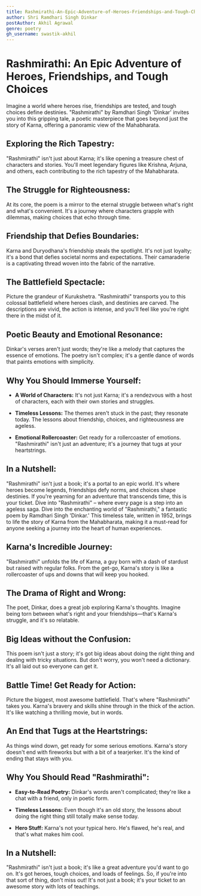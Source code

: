 ```yaml
---
title: Rashmirathi-An-Epic-Adventure-of-Heroes-Friendships-and-Tough-Choices
author: Shri Ramdhari Singh Dinkar
postAuthor: Akhil Agrawal
genre: poetry
gh_username: swastik-akhil
---
```

# **Rashmirathi: An Epic Adventure of Heroes, Friendships, and Tough Choices**

Imagine a world where heroes rise, friendships are tested, and tough choices define destinies. "Rashmirathi" by Ramdhari Singh 'Dinkar' invites you into this gripping tale, a poetic masterpiece that goes beyond just the story of Karna, offering a panoramic view of the Mahabharata.

## **Exploring the Rich Tapestry:**

"Rashmirathi" isn't just about Karna; it's like opening a treasure chest of characters and stories. You'll meet legendary figures like Krishna, Arjuna, and others, each contributing to the rich tapestry of the Mahabharata.

## **The Struggle for Righteousness:**

At its core, the poem is a mirror to the eternal struggle between what's right and what's convenient. It's a journey where characters grapple with dilemmas, making choices that echo through time.

## **Friendship that Defies Boundaries:**

Karna and Duryodhana's friendship steals the spotlight. It's not just loyalty; it's a bond that defies societal norms and expectations. Their camaraderie is a captivating thread woven into the fabric of the narrative.

## **The Battlefield Spectacle:**

Picture the grandeur of Kurukshetra. "Rashmirathi" transports you to this colossal battlefield where heroes clash, and destinies are carved. The descriptions are vivid, the action is intense, and you'll feel like you're right there in the midst of it.

## **Poetic Beauty and Emotional Resonance:**

Dinkar's verses aren't just words; they're like a melody that captures the essence of emotions. The poetry isn't complex; it's a gentle dance of words that paints emotions with simplicity.

## **Why You Should Immerse Yourself:**

- **A World of Characters:** It's not just Karna; it's a rendezvous with a host of characters, each with their own stories and struggles.

- **Timeless Lessons:** The themes aren't stuck in the past; they resonate today. The lessons about friendship, choices, and righteousness are ageless.

- **Emotional Rollercoaster:** Get ready for a rollercoaster of emotions. "Rashmirathi" isn't just an adventure; it's a journey that tugs at your heartstrings.

## **In a Nutshell:**

"Rashmirathi" isn't just a book; it's a portal to an epic world. It's where heroes become legends, friendships defy norms, and choices shape destinies. If you're yearning for an adventure that transcends time, this is your ticket. Dive into "Rashmirathi" – where every page is a step into an ageless saga.
Dive into the enchanting world of "Rashmirathi," a fantastic poem by Ramdhari Singh 'Dinkar.' This timeless tale, written in 1952, brings to life the story of Karna from the Mahabharata, making it a must-read for anyone seeking a journey into the heart of human experiences.

## **Karna's Incredible Journey:**

"Rashmirathi" unfolds the life of Karna, a guy born with a dash of stardust but raised with regular folks. From the get-go, Karna's story is like a rollercoaster of ups and downs that will keep you hooked.

## **The Drama of Right and Wrong:**

The poet, Dinkar, does a great job exploring Karna's thoughts. Imagine being torn between what's right and your friendships—that's Karna's struggle, and it's so relatable.

## **Big Ideas without the Confusion:**

This poem isn't just a story; it's got big ideas about doing the right thing and dealing with tricky situations. But don't worry, you won't need a dictionary. It's all laid out so everyone can get it.

## **Battle Time! Get Ready for Action:**

Picture the biggest, most awesome battlefield. That's where "Rashmirathi" takes you. Karna's bravery and skills shine through in the thick of the action. It's like watching a thrilling movie, but in words.

## **An End that Tugs at the Heartstrings:**

As things wind down, get ready for some serious emotions. Karna's story doesn't end with fireworks but with a bit of a tearjerker. It's the kind of ending that stays with you.

## **Why You Should Read "Rashmirathi":**

- **Easy-to-Read Poetry:** Dinkar's words aren't complicated; they're like a chat with a friend, only in poetic form.

- **Timeless Lessons:** Even though it's an old story, the lessons about doing the right thing still totally make sense today.

- **Hero Stuff:** Karna's not your typical hero. He's flawed, he's real, and that's what makes him cool.

## **In a Nutshell:**

"Rashmirathi" isn't just a book; it's like a great adventure you'd want to go on. It's got heroes, tough choices, and loads of feelings. So, if you're into that sort of thing, don't miss out! It's not just a book; it's your ticket to an awesome story with lots of teachings.